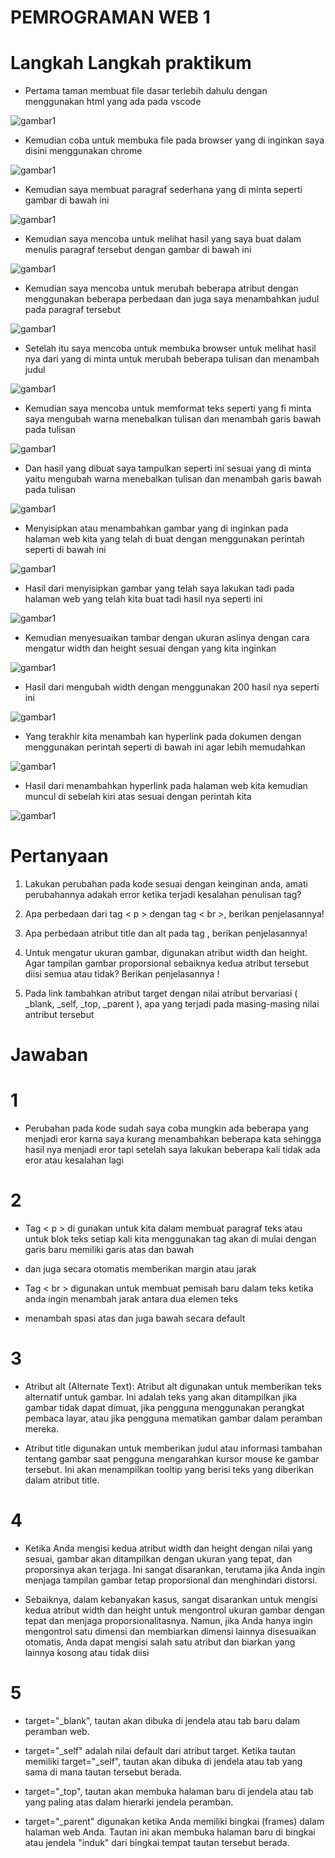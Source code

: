 # PEMROGRAMAN WEB 1

# Langkah Langkah praktikum

- Pertama taman membuat file dasar terlebih dahulu dengan menggunakan html yang ada pada vscode 

![gambar1](WEB-GAMBAR/web1.png)

- Kemudian coba untuk membuka file pada browser yang di inginkan saya disini menggunakan chrome 

![gambar1](WEB-GAMBAR/web2.png)

- Kemudian saya membuat paragraf sederhana yang di minta seperti gambar di bawah ini

![gambar1](WEB-GAMBAR/web3.png)

- Kemudian saya mencoba untuk melihat hasil yang saya buat dalam menulis paragraf tersebut dengan gambar di bawah ini 

![gambar1](WEB-GAMBAR/web4.png)

- Kemudian saya mencoba untuk merubah beberapa atribut dengan menggunakan beberapa perbedaan dan juga saya menambahkan judul pada paragraf tersebut

![gambar1](WEB-GAMBAR/web5.png)

- Setelah itu saya mencoba untuk membuka browser untuk melihat hasil nya dari yang di minta untuk merubah beberapa tulisan dan menambah judul

![gambar1](WEB-GAMBAR/web6.png)

- Kemudian saya mencoba untuk memformat teks seperti yang fi minta saya mengubah warna menebalkan tulisan dan menambah garis bawah pada tulisan


![gambar1](WEB-GAMBAR/web7.png)

- Dan hasil yang dibuat saya tampulkan seperti ini sesuai yang di minta yaitu mengubah warna menebalkan tulisan dan menambah garis bawah pada tulisan

![gambar1](WEB-GAMBAR/web8.png)

- Menyisipkan atau menambahkan gambar yang di inginkan pada halaman web kita yang telah di buat dengan menggunakan perintah seperti di bawah ini 

![gambar1](WEB-GAMBAR/web9.png)


- Hasil dari menyisipkan gambar yang telah saya lakukan tadi pada halaman web yang telah kita buat tadi hasil nya seperti ini

![gambar1](WEB-GAMBAR/web10.png)

- Kemudian menyesuaikan tambar dengan ukuran aslinya dengan cara mengatur width dan height sesuai dengan yang kita inginkan

![gambar1](WEB-GAMBAR/web11.png)

- Hasil dari mengubah width dengan menggunakan 200 hasil nya seperti ini

![gambar1](WEB-GAMBAR/web12.png)

- Yang terakhir kita menambah kan hyperlink pada dokumen dengan menggunakan perintah seperti di bawah ini agar lebih memudahkan 

![gambar1](WEB-GAMBAR/web13.png)

- Hasil dari menambahkan hyperlink pada halaman web kita kemudian muncul di sebelah kiri atas sesuai dengan perintah kita 

![gambar1](WEB-GAMBAR/web14.png)


# Pertanyaan 

1. Lakukan perubahan pada kode sesuai dengan keinginan anda, amati perubahannya adakah
error ketika terjadi kesalahan penulisan tag?

2. Apa perbedaan dari tag < p > dengan tag < br >, berikan penjelasannya!

3. Apa perbedaan atribut title dan alt pada tag <img>, berikan penjelasannya!

4. Untuk mengatur ukuran gambar, digunakan atribut width dan height. Agar tampilan gambar
proporsional sebaiknya kedua atribut tersebut diisi semua atau tidak? Berikan penjelasannya
!

5. Pada link tambahkan atribut target dengan nilai atribut bervariasi ( _blank, _self, _top,
_parent ), apa yang terjadi pada masing-masing nilai antribut tersebut



# Jawaban 

# 1 
- Perubahan pada kode sudah saya coba mungkin ada beberapa yang menjadi eror karna saya kurang menambahkan beberapa kata sehingga hasil nya menjadi eror tapi setelah saya lakukan beberapa kali tidak ada eror atau kesalahan lagi

# 2 
- Tag < p > di gunakan untuk kita dalam membuat paragraf teks atau untuk blok teks setiap kali kita menggunakan tag akan di mulai dengan garis baru memiliki garis atas dan bawah
- dan juga secara otomatis memberikan margin atau jarak

- Tag < br > digunakan untuk membuat pemisah baru dalam teks ketika anda ingin menambah jarak antara dua elemen teks 
- menambah spasi atas dan juga bawah secara default 

# 3
- Atribut alt (Alternate Text):
Atribut alt digunakan untuk memberikan teks alternatif untuk gambar. Ini adalah teks yang akan ditampilkan jika gambar tidak dapat dimuat, jika pengguna menggunakan perangkat pembaca layar, atau jika pengguna mematikan gambar dalam peramban mereka.

- Atribut title digunakan untuk memberikan judul atau informasi tambahan tentang gambar saat pengguna mengarahkan kursor mouse ke gambar tersebut. Ini akan menampilkan tooltip yang berisi teks yang diberikan dalam atribut title.

# 4 
- Ketika Anda mengisi kedua atribut width dan height dengan nilai yang sesuai, gambar akan ditampilkan dengan ukuran yang tepat, dan proporsinya akan terjaga. Ini sangat disarankan, terutama jika Anda ingin menjaga tampilan gambar tetap proporsional dan menghindari distorsi.

- Sebaiknya, dalam kebanyakan kasus, sangat disarankan untuk mengisi kedua atribut width dan height untuk mengontrol ukuran gambar dengan tepat dan menjaga proporsionalitasnya. Namun, jika Anda hanya ingin mengontrol satu dimensi dan membiarkan dimensi lainnya disesuaikan otomatis, Anda dapat mengisi salah satu atribut dan biarkan yang lainnya kosong atau tidak diisi

# 5
- target="_blank", tautan akan dibuka di jendela atau tab baru dalam peramban web.

- target="_self" adalah nilai default dari atribut target. Ketika tautan memiliki target="_self", tautan akan dibuka di jendela atau tab yang sama di mana tautan tersebut berada.

- target="_top", tautan akan membuka halaman baru di jendela atau tab yang paling atas dalam hierarki jendela peramban.

- target="_parent" digunakan ketika Anda memiliki bingkai (frames) dalam halaman web Anda. Tautan ini akan membuka halaman baru di bingkai atau jendela "induk" dari bingkai tempat tautan tersebut berada.
